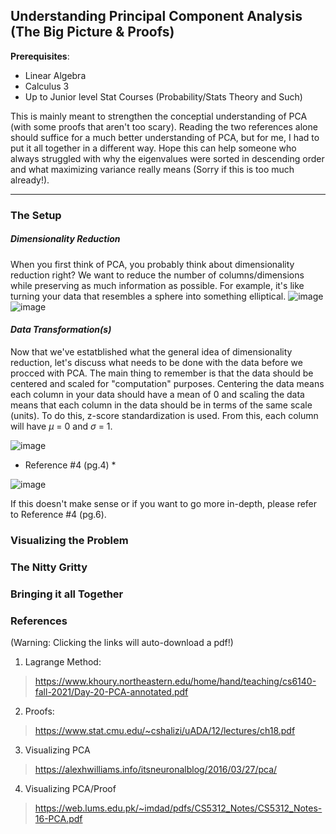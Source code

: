 ## Understanding Principal Component Analysis (The Big Picture & Proofs)

**Prerequisites**:
- Linear Algebra
- Calculus 3
- Up to Junior level Stat Courses (Probability/Stats Theory and Such)

This is mainly meant to strengthen the conceptial understanding of PCA (with some proofs that aren't too scary). Reading the two references alone should suffice for a much better understanding of PCA, but for me, I had to put it all together in a different way. Hope this can help someone who always struggled with why the eigenvalues were sorted in descending order and what maximizing variance really means (Sorry if this is too much already!).

---

### The Setup

##### ***Dimensionality Reduction***

When you first think of PCA, you probably think about dimensionality reduction right? We want to reduce the number of columns/dimensions while preserving as much information as possible. 
For example, it's like turning your data that resembles a sphere into something elliptical.
![image](https://github.com/user-attachments/assets/1fb2e58a-c830-47ae-b7a4-65fec60afac0)
![image](https://github.com/user-attachments/assets/6aa956aa-4321-4889-8196-a2b499b63f7a)

#### ***Data Transformation(s)***
Now that we've estatblished what the general idea of dimensionality reduction, let's discuss what needs to be done with the data before we procced with PCA. The main thing to remember is that the data should be centered and scaled for "computation" purposes. Centering the data means each column in your data should have a mean of 0 and scaling the data means that each column in the data should be in terms of the same scale (units). To do this, z-score standardization is used. From this, each column will have $\mu$ = 0 and $\sigma$ = 1.

![image](https://github.com/user-attachments/assets/90b37e0e-9de3-4242-9174-e114432bbed0)
* Reference #4 (pg.4) *


![image](https://github.com/user-attachments/assets/822e00c0-2ea5-4b97-a698-91a0495fcd86)



If this doesn't make sense or if you want to go more in-depth, please refer to Reference #4 (pg.6).


### Visualizing the Problem




### The Nitty Gritty




### Bringing it all Together









### References 
(Warning: Clicking the links will auto-download a pdf!)

1. Lagrange Method:
> https://www.khoury.northeastern.edu/home/hand/teaching/cs6140-fall-2021/Day-20-PCA-annotated.pdf

2. Proofs:
> https://www.stat.cmu.edu/~cshalizi/uADA/12/lectures/ch18.pdf

3. Visualizing PCA
> https://alexhwilliams.info/itsneuronalblog/2016/03/27/pca/

4. Visualizing PCA/Proof
> https://web.lums.edu.pk/~imdad/pdfs/CS5312_Notes/CS5312_Notes-16-PCA.pdf
